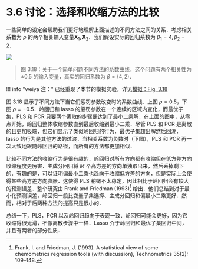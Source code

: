 # 3.6 讨论：选择和收缩方法的比较

一些简单的设定会帮助我们更好地理解上面描述的不同方法之间的关系．考虑相关系数为 $\rho$ 的两个相关输入变量$\mathbf X_1,\mathbf X_2$．我们假设实际的回归系数为 $\beta_1=4,\beta_2=2$．

![](../img/03/fig3.18.png)

> 图 3.18：关于一个简单问题不同方法的系数曲线，这个问题有两个相关性为 $\pm 0.5$ 的输入变量，真实的回归系数为 $\beta=(4,2)$．

!!! info "weiya 注："
    已经重现了本节的模拟实验，详见[模拟：Fig. 3.18](../notes/linear-reg/sim-3-18/index.html)


图 3.18 显示了不同方法下当它们惩罚参数改变时的系数曲线．上图 $\rho=0.5$，下图 $\rho=-0.5$．岭回归和 lasso 的惩罚参数在一个连续的区域内变化，而最优子集，PLS 和 PCR 只要两个离散的步骤便达到了最小二乘解．在上面的图中，从零点开始，岭回归整体收缩参数直到最后收缩到最小二乘．尽管 PLS 和 PCR 是离散的且更加极端，但它们显示了类似岭回归的行为．最优子集超出解然后回溯．lasso 的行为是其他方法的过渡．当相关系数为负数时（下图），PLS 和 PCR 再一次大致地跟随岭回归的路径，而所有的方法都更加相似．

比较不同方法的收缩行为是很有趣的．岭回归对所有方向都有收缩但在低方差方向收缩程度更厉害．主成分回归将 $M$ 个高方差的方向单独取出来，然后丢掉剩下的．有趣的是，可以证明偏最小二乘也趋向于收缩低方差的方向，但是实际上会使得某些高方差方向膨胀．这使得 PLS 稍微不太稳定，因此相比于岭回归会有较大的预测误差．整个研究由 Frank and Friedman (1993)[^1] 给出．他们总结到对于最小化预测误差，岭回归一般比变量子集选择、主成分回归和偏最小二乘更好．然而，相对于后两种方法的提高只是很小的．

总结一下，PLS，PCR 以及岭回归趋向于表现一致．岭回归可能会更好，因为它收缩得很光滑，不像离散步骤中一样．Lasso 介于岭回归和最优子集回归中间，并且有两者的部分性质．


[^1]: Frank, I. and Friedman, J. (1993). A statistical view of some chemometrics regression tools (with discussion), Technometrics 35(2): 109–148.